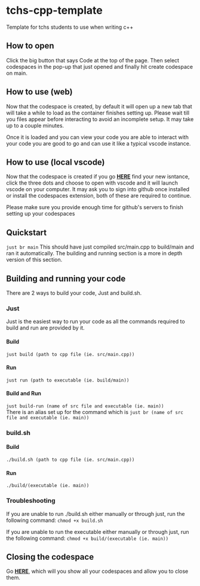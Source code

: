 # tchs-cpp-template
Template for tchs students to use when writing c++

## How to open
Click the big button that says Code at the top of the page. Then select codespaces in the pop-up that just opened and finally hit create codespace on main.

## How to use (web)
Now that the codespace is created, by default it will open up a new tab that will take a while to load as the container finishes setting up.
Please wait till you files appear before interacting to avoid an incomplete setup.
It may take up to a couple minutes.

Once it is loaded and you can view your code you are able to interact with your code you are good to go and can use it like a typical vscode instance.

## How to use (local vscode)
Now that the codespace is created if you go **[HERE](https://github.com/codespaces)** find your new isntance, click the three dots and choose to open with vscode and it will launch vscode on your computer.
It may ask you to sign into github once installed or install the codespaces extension, both of these are required to continue.

Please make sure you provide enough time for github's servers to finish setting up your codespaces

## Quickstart
```just br main```
This should have just compiled src/main.cpp to build/main and ran it automatically.
The building and running section is a more in depth version of this section.

## Building and running your code
There are 2 ways to build your code, Just and build.sh.

### Just 
Just is the easiest way to run your code as all the commands required to build and run are provided by it.

#### Build
```just build (path to cpp file (ie. src/main.cpp))```

#### Run
```just run (path to executable (ie. build/main))```

#### Build and Run
```just build-run (name of src file and executable (ie. main))```  
There is an alias set up for the command which is ```just br (name of src file and executable (ie. main))```

### build.sh

#### Build
```./build.sh (path to cpp file (ie. src/main.cpp))```

#### Run
```./build/(executable (ie. main))```

### Troubleshooting
If you are unable to run ./build.sh either manually or through just, run the following command:
```chmod +x build.sh```

If you are unable to run the executable either manually or through just, run the following command:
```chmod +x build/(executable (ie. main))```

## Closing the codespace
Go **[HERE](https://github.com/codespaces)**, which will you show all your codespaces and allow you to close them.